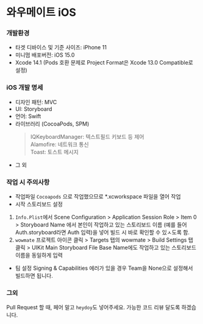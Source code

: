 # 와우메이트 iOS 

### 개발환경 
- 타겟 디바이스 및 기준 사이즈: iPhone 11 
- 미니멈 배포버전: iOS 15.0 
- Xcode 14.1 (Pods 호환 문제로 Project Format은 Xcode 13.0 Compatible로 설정) 

### iOS 개발 명세
- 디자인 패턴: MVC 
- UI: Storyboard
- 언어: Swift
- 라이브러리 (CocoaPods, SPM)
  >  IQKeyboardManager: 텍스트필드 키보드 등 제어 <br>
  >  Alamofire: 네트워크 통신 <br>
  >  Toast: 토스트 메시지 <br>
-  그 외 

### 작업 시 주의사항 
- 작업파일
`Cocoapods` 으로 작업했으므로 *.xcworkspace 파일을 열어 작업 
- 시작 스토리보드 설정
1. `Info.Plist`에서 Scene Configuration > Application Session Role > Item 0 > Storyboard Name 에서 본인이 작업하고 있는 스토리보드 이름 (예를 들어 Auth.storyboard라면 Auth 입력)을 넣어 빌드 시 바로 확인할 수  있ㅅ도록 함. 
2.  `wowmate` 프로젝트 아이콘 클릭 > Targets 탭의 wowmate > Build Settings 탭 클릭 > UIKit Main Storyboard File Base Name에도 작업하고 있는 스토리보드 이름을 동일하게 입력
- 팀 설정
Signing & Capabilities 에러가 있을 경우 Team을 None으로 설정해서 빌드하면 됩니다. 

### 그외
Pull Request 할 때, 페어 말고 `heydoy`도 넣어주세요. 가능한 코드 리뷰 달도록 하겠습니다. 
